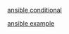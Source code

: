 [ansible conditional](https://docs.ansible.com/ansible/latest/playbook_guide/playbooks_conditionals.html#playbooks-conditionals)

[ansible example](https://github.com/ansible/ansible-examples/tree/master)